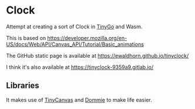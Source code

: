 # Clock

Attempt at creating a sort of Clock in [TinyGo](https://tinygo.org/) and Wasm.

This is based on <https://developer.mozilla.org/en-US/docs/Web/API/Canvas_API/Tutorial/Basic_animations>

The GitHub static page is available at <https://ewaldhorn.github.io/tinyclock/>

I think it's also available at <https://tinyclock-9359a9.gitlab.io/>

## Libraries
It makes use of [TinyCanvas](https://github.com/ewaldhorn/tinycanvas) and [Dommie](https://github.com/ewaldhorn/dommie) to make life easier.
